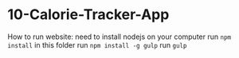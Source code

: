 # 10-Calorie-Tracker-App

How to run website:
	need to install nodejs on your computer
	run `npm install` in this folder
	run `npm install -g gulp`
	run `gulp`
